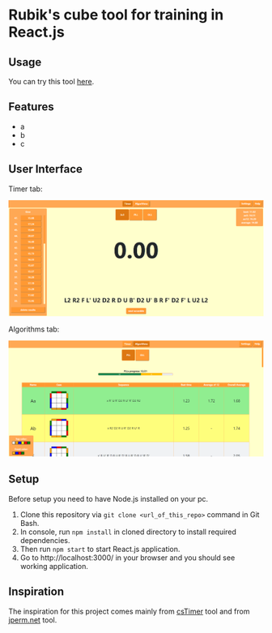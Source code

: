 # Rubik's cube tool for training in React.js


## Usage

You can try this tool [here]().


## Features

- a
- b
- c


## User Interface

Timer tab:

![timertab](./screenshots/timertab.png)

Algorithms tab:

![algorithmstab](./screenshots/algorithmstab.png)


## Setup

Before setup you need to have Node.js installed on your pc.

1. Clone this repository via `git clone <url_of_this_repo>` command in Git Bash.
2. In console, run `npm install` in cloned directory to install required dependencies.
3. Then run `npm start` to start React.js application.
4. Go to http://localhost:3000/ in your browser and you should see working application.


## Inspiration

The inspiration for this project comes mainly from [csTimer](https://cstimer.net/) tool and from [jperm.net](https://jperm.net/) tool.
